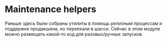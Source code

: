 # Maintenance helpers
Раньше здесь были собраны утилиты в помощь релизным процессам и поддержке продакшена, но переехали в шасси.
Сейчас в этом модуле можно размещать какой-то код для разовых/ручных запусков.
